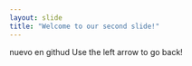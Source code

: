 ```yaml
---
layout: slide
title: "Welcome to our second slide!"
---
```

nuevo en githud
Use the left arrow to go back!
